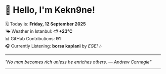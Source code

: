 # 👋 Hello, I'm Kekn9ne!

🗓️ Today is: **Friday, 12 September 2025**  
🌤️ Weather in Istanbul: **⛅️  +23°C**  
📊 GitHub Contributions: **91**  
🎧 Currently Listening: **borsa kaplani** by *EGE!* 🎶

---

_"No man becomes rich unless he enriches others. — *Andrew Carnegie*"_

---
